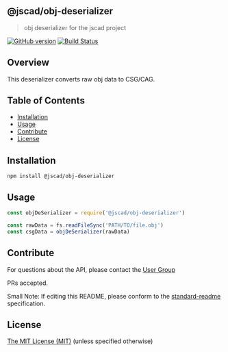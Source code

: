 ## @jscad/obj-deserializer

> obj deserializer for the jscad project

[![GitHub version](https://badge.fury.io/gh/jscad%40jscad%2Fobj-deserializer.svg)](https://badge.fury.io/gh/jscad%40jscad%2Fobj-deserializer)
[![Build Status](https://travis-ci.org/jscad/io.svg)](https://travis-ci.org/jscad/obj-deserializer)

## Overview

This deserializer converts raw obj data to CSG/CAG.

## Table of Contents

- [Installation](#installation)
- [Usage](#usage)
- [Contribute](#contribute)
- [License](#license)


## Installation

```
npm install @jscad/obj-deserializer
```

## Usage


```javascript
const objDeSerializer = require('@jscad/obj-deserializer')

const rawData = fs.readFileSync('PATH/TO/file.obj')
const csgData = objDeSerializer(rawData)

```


## Contribute

For questions about the API, please contact the [User Group](https://plus.google.com/communities/114958480887231067224)

PRs accepted.

Small Note: If editing this README, please conform to the [standard-readme](https://github.com/RichardLitt/standard-readme) specification.


## License

[The MIT License (MIT)](./LICENSE)
(unless specified otherwise)

